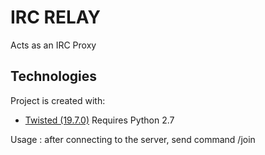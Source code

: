 # IRC RELAY

Acts as an IRC Proxy

## Technologies
Project is created with:
* [Twisted (19.7.0)](https://twistedmatrix.com/)
Requires Python 2.7

Usage : after connecting to the server, send command /join <irc network here>